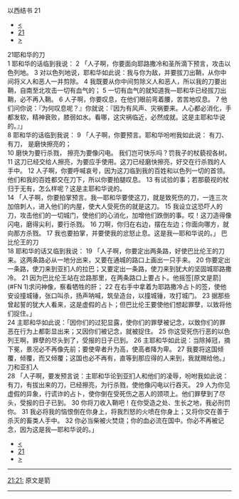 ﻿





 以西结书 21




* [<](bible/EZK20.md)
* [21](bible/EZK.md)
* [>](bible/EZK22.md)



 
21耶和华的刀  
1 耶和华的话临到我说： 
2 「人子啊，你要面向耶路撒冷和圣所滴下预言，攻击以色列地。 
3 对以色列地说，耶和华如此说：我与你为敌，并要拔刀出鞘，从你中间将义人和恶人一并剪除。 
4 我既要从你中间剪除义人和恶人，所以我的刀要出鞘，自南至北攻击一切有血气的； 
5 一切有血气的就知道我—耶和华已经拔刀出鞘，必不再入鞘。 
6 人子啊，你要叹息，在他们眼前弯着腰，苦苦地叹息。 
7 他们问你说：『为何叹息呢？』你就说：『因为有风声、灾祸要来。人心都必消化，手都发软，精神衰败，膝弱如水。看哪，这灾祸临近，必然成就。这是主耶和华说的。』」  
8 耶和华的话临到我说： 
9 「人子啊，你要预言。耶和华吩咐我如此说： 有刀、有刀， 是磨快擦亮的；  
10 磨快为要行杀戮， 擦亮为要像闪电。 我们岂可快乐吗？罚我子的杖藐视各树。 
11 这刀已经交给人擦亮，为要应手使用。这刀已经磨快擦亮，好交在行杀戮的人手中。 
12 人子啊，你要呼喊哀号，因为这刀临到我的百姓和以色列一切的首领。他们和我的百姓都交在刀下，所以你要拍腿叹息。 
13 有试验的事；若那藐视的杖归于无有，怎么样呢？这是主耶和华说的。  
14 「人子啊，你要拍掌预言。我—耶和华要使这刀，就是致死伤的刀，一连三次加倍刺人，进入他们的内屋，使大人受死伤的就是这刀。 
15 我设立这恐吓人的刀，攻击他们的一切城门，使他们的心消化，加增他们跌倒的事。哎！这刀造得像闪电，磨得尖利，要行杀戮。 
16 刀啊，你归在右边，摆在左边；你面向哪方，就向那方杀戮。 
17 我也要拍掌，并要使我的忿怒止息。这是我—耶和华说的。」 巴比伦王的刀  
18 耶和华的话又临到我说： 
19 「人子啊，你要定出两条路，好使巴比伦王的刀来。这两条路必从一地分出来，又要在通城的路口上画出一只手来。 
20 你要定出一条路，使刀来到亚扪人的拉巴；又要定出一条路，使刀来到犹大的坚固城耶路撒冷。 
21 因为巴比伦王站在岔路那里，在两条路口上要占卜。他摇签[原文是箭](#FN
1)求问神像，察看牺牲的肝； 
22 在右手中拿着为耶路撒冷占卜的签，使他安设撞城锤，张口叫杀，扬声呐喊，筑垒造台，以撞城锤，攻打城门。 
23 据那些曾起誓的犹大人看来，这是虚假的占卜；但巴比伦王要使他们想起罪孽，以致将他们捉住。」  
24 主耶和华如此说：「因你们的过犯显露，使你们的罪孽被记念，以致你们的罪恶在行为上都彰显出来；又因你们被记念，就被捉住。 
25 你这受死伤行恶的以色列王啊，罪孽的尽头到了，受报的日子已到。 
26 主耶和华如此说：当除掉冠，摘下冕，景况必不再像先前；要使卑者升为高，使高者降为卑。 
27 我要将这国倾覆，倾覆，而又倾覆；这国也必不再有，直等到那应得的人来到，我就赐给他。」 刀和亚扪人  
28 「人子啊，要发预言说：主耶和华论到亚扪人和他们的凌辱，吩咐我如此说：有刀，有拔出来的刀，已经擦亮，为行杀戮，使他像闪电以行吞灭。 
29 人为你见虚假的异象，行谎诈的占卜，使你倒在受死伤之恶人的颈项上。他们罪孽到了尽头，受报的日子已到。 
30 你将刀收入鞘吧！在你受造之处、生长之地，我必刑罚你。 
31 我必将我的恼恨倒在你身上，将我烈怒的火喷在你身上；又将你交在善于杀灭的畜类人手中。 
32 你必当柴被火焚烧；你的血必流在国中。你必不再被记念，因为这是我—耶和华说的。」 
* [<](bible/EZK20.md)
* [21](bible/EZK.md)
* [>](bible/EZK22.md)





---


[21:21:](#V21)
原文是箭




---









